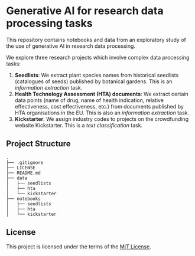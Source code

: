 # Generative AI for research data processing tasks

This repository contains notebooks and data from an exploratory study of the use of generative AI in research data processing.

We explore three research projects which involve complex data processing tasks: 

1. **Seedlists**: We extract plant species names from historical seedlists (catalogues of seeds) published by botanical gardens. This is an *information extraction* task.  
2. **Health Technology Assessment (HTA) documents**: We extract certain data points (name of drug, name of health indication, relative effectiveness, cost effectiveness, etc.) from documents published by HTA organisations in the EU. This is also an *information extraction* task. 
3. **Kickstarter**: We assign industry codes to projects on the crowdfunding website Kickstarter. This is a *text classification* task.
   
## Project Structure

```
.
├── .gitignore
├── LICENSE
├── README.md
├── data               
│   ├── seedlists     
│   ├── hta      
│   └── kickstarter           
├── notebooks               
│   ├── seedlists     
│   ├── hta      
│   └── kickstarter   

```

## License

This project is licensed under the terms of the [MIT License](/LICENSE).
